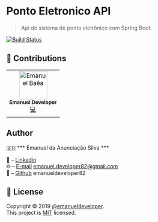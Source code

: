 # Ponto Eletronico API
>Api do sistema de ponto eletrônico com Spring Boot.

[![Build Status][travis-image]][travis-url]

## 🤝 Contributions

<table>
  <tr>  	
  	<td align="center">
  		<a href="https://github.com/emanueldeveloper82/">
  			<img src="https://avatars3.githubusercontent.com/u/31600150?s=460&v=4" width="75px;" alt="Emanuel Baêa"/>
  			<br/>
  			<sub>
  				<b>Emanuel Developer</b>
  			</sub>
  		</a>
  		  <br/>
  		<a href="https://github.com/emanueldeveloper82/ponto-eletronico-api/commits?author=emanueldeveloper82" title="Code">
  		   💻
  		</a>
	</td>
  </tr>
</table>
  



## Author

🇧🇷 *** Emanuel da Anunciação Silva ***

👤 – [Linkedin](https://www.linkedin.com/in/emanuel-silva-05743b84/) <br/>
🌐 – [E-mail](emanuel.developer82@gmail.com) emanuel.developer82@gmail.com <br/>
🎱 – [Github](https://github.com/emanueldeveloper82) emanueldeveloper82 


## 📝 License

Copyright © 2019 [@emanueldeveloper](https://github.com/emanueldeveloper82).<br />
This project is [MIT](https://github.com/emanueldeveloper82/ponto-eletronico-api/blob/master/LICENSE) licensed.




<!-- Markdown link & img dfn's -->
[travis-image]: https://img.shields.io/travis/emanueldeveloper82/ponto-eletronico-api/master.svg?style=flat-square
[travis-url]: https://travis-ci.org/emanueldeveloper82/ponto-eletronico-api
